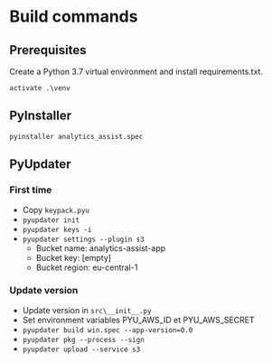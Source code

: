 # Build commands

## Prerequisites
Create a Python 3.7 virtual environment and install requirements.txt.

`activate .\venv`

## PyInstaller
`pyinstaller analytics_assist.spec`

## PyUpdater

### First time
- Copy `keypack.pyu`
- `pyupdater init`
- `pyupdater keys -i` 
- `pyupdater settings --plugin s3`
  - Bucket name: analytics-assist-app
  - Bucket key: [empty]
  - Bucket region: eu-central-1

### Update version
- Update version in `src\__init__.py`
- Set environment variables PYU_AWS_ID et PYU_AWS_SECRET
- `pyupdater build win.spec --app-version=0.0`
- `pyupdater pkg --process --sign`
- `pyupdater upload --service s3`
